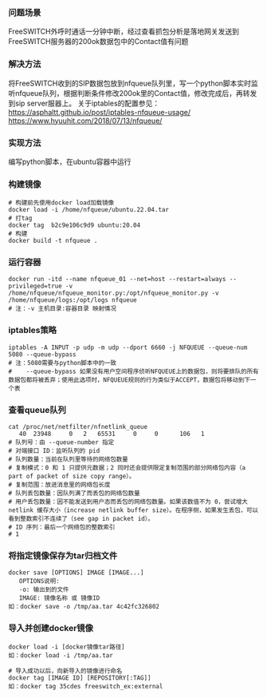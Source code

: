### 问题场景
FreeSWITCH外呼时通话一分钟中断，经过查看抓包分析是落地网关发送到FreeSWITCH服务器的200ok数据包中的Contact值有问题

### 解决方法
将FreeSWITCH收到的SIP数据包放到nfqueue队列里，写一个python脚本实时监听nfqueue队列，根据判断条件修改200ok里的Contact值，修改完成后，再转发到sip server服器上。
关于iptables的配置参见：
https://asphaltt.github.io/post/iptables-nfqueue-usage/
https://www.hyuuhit.com/2018/07/13/nfqueue/

### 实现方法
编写python脚本，在ubuntu容器中运行

### 构建镜像
```shell
# 构建前先使用docker load加载镜像
docker load -i /home/nfqueue/ubuntu.22.04.tar
# 打tag
docker tag  b2c9e106c9d9 ubuntu:20.04
# 构建
docker build -t nfqueue .
```

### 运行容器
```shell
docker run -itd --name nfqueue_01 --net=host --restart=always --privileged=true -v /home/nfqueue/nfqueue_monitor.py:/opt/nfqueue_monitor.py -v /home/nfqueue/logs:/opt/logs nfqueue
# 注：-v 主机目录:容器目录 映射情况
```

### iptables策略
```shell
iptables -A INPUT -p udp -m udp --dport 6660 -j NFQUEUE --queue-num 5080 --queue-bypass
# 注：5080需要与python脚本中的一致
#    --queue-bypass 如果没有用户空间程序侦听NFQUEUE上的数据包，则将要排队的所有数据包都将被丢弃；使用此选项时，NFQUEUE规则的行为类似于ACCEPT，数据包将移动到下一个表
```

### 查看queue队列
```shell
cat /proc/net/netfilter/nfnetlink_queue
   40  23948     0   2   65531     0     0      106   1
# 队列号：由 --queue-number 指定
# 对端接口 ID：监听队列的 pid
# 队列数量：当前在队列里等待的网络包数量
# 复制模式：0 和 1 只提供元数据；2 同时还会提供限定复制范围的部分网络包内容（a part of packet of size copy range）。
# 复制范围：放进消息里的网络包长度
# 队列丢包数量：因队列满了而丢包的网络包数量
# 用户丢包数量：因不能发送到用户态而丢包的网络包数量。如果该数值不为 0，尝试增大 netlink 缓存大小（increase netlink buffer size）。在程序侧，如果发生丢包，可以看到整数索引不连续了（see gap in packet id）。
# ID 序列：最后一个网络包的整数索引
# 1
```

### 将指定镜像保存为tar归档文件
```
docker save [OPTIONS] IMAGE [IMAGE...]
   OPTIONS说明:
   -o: 输出到的文件
   IMAGE: 镜像名称 或 镜像ID
如：docker save -o /tmp/aa.tar 4c42fc326802
```

### 导入并创建docker镜像
```
docker load -i [docker镜像tar路径]
如：docker load -i /tmp/aa.tar

# 导入成功以后，向新导入的镜像进行命名
docker tag [IMAGE ID] [REPOSITORY[:TAG]]
如：docker tag 35cdes freeswitch_ex:external
```